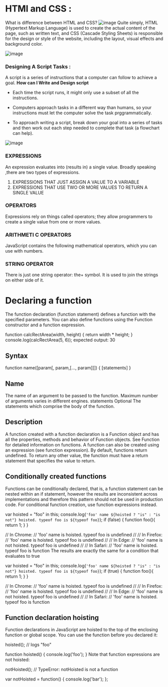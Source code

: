 # HTMl and CSS :
What is difference between HTML and CSS?
![image](https://www.codingdojo.com/blog/wp-content/uploads/real-slimmmy.jpg)
Quite simply, HTML (Hypertext Markup Language) is used to create the actual content of the page, such as written text, and CSS (Cascade Styling Sheets) is responsible for the design or style of the website, including the layout, visual effects and background color.

![image](https://www.codingdojo.com/blog/wp-content/uploads/Infographic-HTML-CSS.png)

### Designing A Script Tasks :
A script is a series of instructions that a 
computer can follow to achieve a goal. 
 **How can I Write and Design script**
 
* Each time the script runs, it might only use a subset of 
all the instructions. 

* Computers approach tasks in a different way than 
humans, so your instructions must let the computer 
solve the task prggrammatically. 

* To approach writing a script, break down your goal into 
a series of tasks and then work out each step needed 
to complete that task (a flowchart can help).

![image](https://i.stack.imgur.com/OVmOR.png)

### EXPRESSIONS 
An expression evaluates into (results in) a single value. Broadly speaking ,there are two types of expressions. 

1. EXPRESSIONS THAT JUST ASSIGN A VALUE TO A VARIABLE
2. EXPRESSIONS THAT USE TWO OR MORE VALUES TO RETURN A SINGLE VALUE  

### OPERATORS 
Expressions rely on things called operators; they allow programmers to create a single value from one or more values. 

 ### ARITHMETI C OPERATORS 
JavaScript contains the following mathematical 
operators, which you can use with numbers. 
### STRING OPERATOR 
There is just one string operator: the+ symbol. 
It is used to join the strings on either side of it. 

# Declaring a function
The function declaration (function statement) defines a function with the specified parameters.
You can also define functions using the Function constructor and a function expression.

function calcRectArea(width, height) {
  return width * height;
}
console.log(calcRectArea(5, 6));
 expected output: 30

## Syntax
function name([param[, param,[..., param]]]) {
   [statements]
}

## Name
The name of an argument to be passed to the function. Maximum number of arguments varies in different engines.
statements Optional
The statements which comprise the body of the function.
## Description
A function created with a function declaration is a Function object and has all the properties, methods and behavior of Function objects. See Function for detailed information on functions.
A function can also be created using an expression (see function expression).
By default, functions return undefined. To return any other value, the function must have a return statement that specifies the value to return.


## Conditionally created functions
Functions can be conditionally declared, that is, a function statement can be nested within an if statement, however the results are inconsistent across implementations and therefore this pattern should not be used in production code. For conditional function creation, use function expressions instead.

var hoisted = "foo" in this;
console.log(`'foo' name ${hoisted ? "is" : "is not"} hoisted. typeof foo is ${typeof foo}`);
if (false) {
  function foo(){ return 1; }
}

// In Chrome:
// 'foo' name is hoisted. typeof foo is undefined
//
// In Firefox:
// 'foo' name is hoisted. typeof foo is undefined
//
// In Edge:
// 'foo' name is not hoisted. typeof foo is undefined
//
// In Safari:
// 'foo' name is hoisted. typeof foo is function
The results are exactly the same for a condition that evaluates to true

var hoisted = "foo" in this;
console.log(`'foo' name ${hoisted ? "is" : "is not"} hoisted. typeof foo is ${typeof foo}`);
if (true) {
  function foo(){ return 1; }
}

// In Chrome:
// 'foo' name is hoisted. typeof foo is undefined
//
// In Firefox:
// 'foo' name is hoisted. typeof foo is undefined
//
// In Edge:
// 'foo' name is not hoisted. typeof foo is undefined
//
// In Safari:
// 'foo' name is hoisted. typeof foo is function

## Function declaration hoisting
Function declarations in JavaScript are hoisted to the top of the enclosing function or global scope. You can use the function before you declared it:

hoisted(); // logs "foo"

function hoisted() {
  console.log('foo');
}
Note that function expressions are not hoisted:

notHoisted(); // TypeError: notHoisted is not a function

var notHoisted = function() {
   console.log('bar');
};